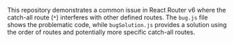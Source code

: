 This repository demonstrates a common issue in React Router v6 where the catch-all route (`*`) interferes with other defined routes.  The `bug.js` file shows the problematic code, while `bugSolution.js` provides a solution using the order of routes and potentially more specific catch-all routes.